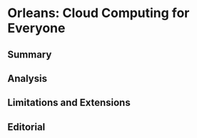 # Orleans: Cloud Computing for Everyone

## Summary

## Analysis

## Limitations and Extensions

## Editorial
